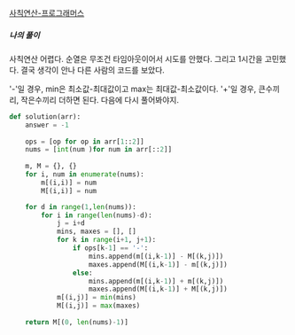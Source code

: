 [사칙연산-프로그래머스](https://school.programmers.co.kr/learn/courses/30/lessons/1843?language=python3)


##### 나의 풀이
사칙연산 어렵다. 순열은 무조건 타임아웃이어서 시도를 안했다. 그리고 1시간을 고민했다. 결국 생각이 안나 다른 사람의 코드를 보았다.  

'-'일 경우, min은 최소값-최대값이고 max는 최대값-최소값이다.
'+'일 경우, 큰수끼리, 작은수끼리 더하면 된다.
다음에 다시 풀어봐야지.

```python
def solution(arr):
    answer = -1
    
    ops = [op for op in arr[1::2]]
    nums = [int(num )for num in arr[::2]]
    
    m, M = {}, {}
    for i, num in enumerate(nums):
        m[(i,i)] = num
        M[(i,i)] = num

    for d in range(1,len(nums)):
        for i in range(len(nums)-d):
            j = i+d
            mins, maxes = [], []
            for k in range(i+1, j+1):
                if ops[k-1] == '-':
                    mins.append(m[(i,k-1)] - M[(k,j)])
                    maxes.append(M[(i,k-1)] - m[(k,j)])
                else:
                    mins.append(m[(i,k-1)] + m[(k,j)])
                    maxes.append(M[(i,k-1)] + M[(k,j)])
            m[(i,j)] = min(mins)
            M[(i,j)] = max(maxes)
    
    return M[(0, len(nums)-1)]
```
